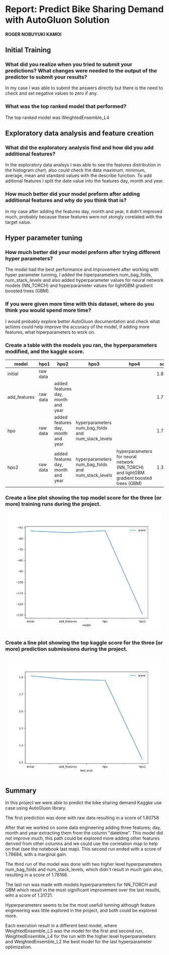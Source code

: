 # Report: Predict Bike Sharing Demand with AutoGluon Solution
#### ROGER NOBUYUKI KAMOI

## Initial Training
### What did you realize when you tried to submit your predictions? What changes were needed to the output of the predictor to submit your results?
In my case I was able to submit the answers directly but there is the need to check and set negative values to zero if any.

### What was the top ranked model that performed?
The top ranked model was WeightedEnsemble_L4

## Exploratory data analysis and feature creation
### What did the exploratory analysis find and how did you add additional features?
In the exploratory data analsys I was able to see the features distribution in the histogram chart, also could check the data maximum, minimum, average, mean and standard values with the describe function. To add aditional features I split the date value into the features day, month and year.

### How much better did your model preform after adding additional features and why do you think that is?
In my case after adding the features day, month and year, it didn't improved much, probably because these features were not stongly corelated with the target value.

## Hyper parameter tuning
### How much better did your model preform after trying different hyper parameters?
The model had the best performance and improvement after working with hyper parameter tunning, I added the hiperparameters  num_bag_folds, num_stack_levels and also added hyperparameter values for neural network models (NN_TORCH) and hyperparameter values for lightGBM gradient boosted trees (GBM).


### If you were given more time with this dataset, where do you think you would spend more time?
I would probably explore better AutoGluon documentation and check what actions could help improve the accuracy of the model, if adding more features, what hiperparameters to work on.

### Create a table with the models you ran, the hyperparameters modified, and the kaggle score.
|model|hpo1|hpo2|hpo3|hpo4|score|
|--|--|--|--|--|--|
|initial|raw data||||1.80758|
|add_features|raw data|added features day, month and year|||1.78684|
|hpo|raw data|added features day, month and year|hyperparameters num_bag_folds and num_stack_levels||1.78166|
|hpo2|raw data|added features day, month and year|hyperparameters num_bag_folds and num_stack_levels|hyperparameters for neural network (NN_TORCH) and lightGBM gradient boosted trees (GBM)|1.31721|

### Create a line plot showing the top model score for the three (or more) training runs during the project.

![model_train_score.png](img/model_train_score.png)

### Create a line plot showing the top kaggle score for the three (or more) prediction submissions during the project.

![model_test_score.png](img/model_test_score.png)

## Summary
In this project we were able to predict the bike sharing demand Kaggke use case using AutoGluon library. 

The first prediction was done with raw data resulting in a score of 1.80758

After that we worked on some data engineering adding three features; day, month and year extracting them from the column "datetime". This model did not improve much, this path could be explored more adding other features derived from other columns and we could use the correlation map to help on that (see the notebook last map). This second run ended with a score of 1.78684, with a marginal gain.

The third run of the model was done with two higher level hyperparameters num_bag_folds and num_stack_levels, which didn't result in much gain also, resulting in a score of 1.78166.

The last run was made with models hyperparameters for NN_TORCH and GBM which result in the most significant improvement over the last results, wiht a score of 1.31721.

Hyperparameters seems to be the most usefull tunning although feature engineering was little explored in the project, and both could be explored more.

Each execution result in a different best model, where WeightedEnsemble_L3 was the model for the first and second run, WeightedEnsemble_L4 for the run with the higher level hyperparameters and WeightedEnsemble_L2 the best model for the last hyperparameter optimization.
